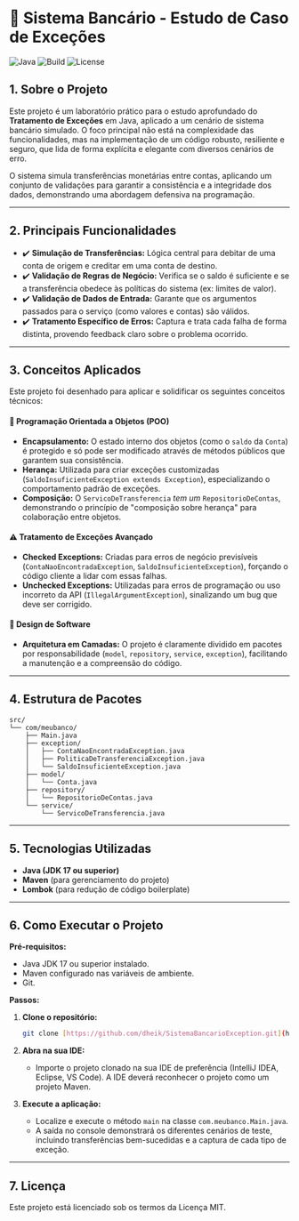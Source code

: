 # 💸 Sistema Bancário - Estudo de Caso de Exceções

![Java](https://img.shields.io/badge/Java-17%2B-blue?logo=openjdk&logoColor=white)
![Build](https://img.shields.io/badge/Build-Maven-red?logo=apache-maven)
![License](https://img.shields.io/badge/License-MIT-green)

## 1. Sobre o Projeto

Este projeto é um laboratório prático para o estudo aprofundado do **Tratamento de Exceções** em Java, aplicado a um cenário de sistema bancário simulado. O foco principal não está na complexidade das funcionalidades, mas na implementação de um código robusto, resiliente e seguro, que lida de forma explícita e elegante com diversos cenários de erro.

O sistema simula transferências monetárias entre contas, aplicando um conjunto de validações para garantir a consistência e a integridade dos dados, demonstrando uma abordagem defensiva na programação.

---

## 2. Principais Funcionalidades

* ✔️ **Simulação de Transferências:** Lógica central para debitar de uma conta de origem e creditar em uma conta de destino.
* ✔️ **Validação de Regras de Negócio:** Verifica se o saldo é suficiente e se a transferência obedece às políticas do sistema (ex: limites de valor).
* ✔️ **Validação de Dados de Entrada:** Garante que os argumentos passados para o serviço (como valores e contas) são válidos.
* ✔️ **Tratamento Específico de Erros:** Captura e trata cada falha de forma distinta, provendo feedback claro sobre o problema ocorrido.

---

## 3. Conceitos Aplicados

Este projeto foi desenhado para aplicar e solidificar os seguintes conceitos técnicos:

#### 🧠 Programação Orientada a Objetos (POO)
* **Encapsulamento:** O estado interno dos objetos (como o `saldo` da `Conta`) é protegido e só pode ser modificado através de métodos públicos que garantem sua consistência.
* **Herança:** Utilizada para criar exceções customizadas (`SaldoInsuficienteException extends Exception`), especializando o comportamento padrão de exceções.
* **Composição:** O `ServicoDeTransferencia` *tem um* `RepositorioDeContas`, demonstrando o princípio de "composição sobre herança" para colaboração entre objetos.

#### ⚠️ Tratamento de Exceções Avançado
* **Checked Exceptions:** Criadas para erros de negócio previsíveis (`ContaNaoEncontradaException`, `SaldoInsuficienteException`), forçando o código cliente a lidar com essas falhas.
* **Unchecked Exceptions:** Utilizadas para erros de programação ou uso incorreto da API (`IllegalArgumentException`), sinalizando um bug que deve ser corrigido.

#### 🧱 Design de Software
* **Arquitetura em Camadas:** O projeto é claramente dividido em pacotes por responsabilidade (`model`, `repository`, `service`, `exception`), facilitando a manutenção e a compreensão do código.

---

## 4. Estrutura de Pacotes
```
src/
└── com/meubanco/
    ├── Main.java
    ├── exception/
    │   ├── ContaNaoEncontradaException.java
    │   ├── PoliticaDeTransferenciaException.java
    │   └── SaldoInsuficienteException.java
    ├── model/
    │   └── Conta.java
    ├── repository/
    │   └── RepositorioDeContas.java
    └── service/
        └── ServicoDeTransferencia.java
```
---

## 5. Tecnologias Utilizadas

* **Java (JDK 17 ou superior)**
* **Maven** (para gerenciamento do projeto)
* **Lombok** (para redução de código boilerplate)

---

## 6. Como Executar o Projeto

**Pré-requisitos:**
* Java JDK 17 ou superior instalado.
* Maven configurado nas variáveis de ambiente.
* Git.

**Passos:**

1.  **Clone o repositório:**
    ```bash
    git clone [https://github.com/dheik/SistemaBancarioException.git](https://github.com/dheik/SistemaBancarioException.git)
    ```

2.  **Abra na sua IDE:**
    * Importe o projeto clonado na sua IDE de preferência (IntelliJ IDEA, Eclipse, VS Code). A IDE deverá reconhecer o projeto como um projeto Maven.

3.  **Execute a aplicação:**
    * Localize e execute o método `main` na classe `com.meubanco.Main.java`.
    * A saída no console demonstrará os diferentes cenários de teste, incluindo transferências bem-sucedidas e a captura de cada tipo de exceção.

---

## 7. Licença

Este projeto está licenciado sob os termos da Licença MIT.
